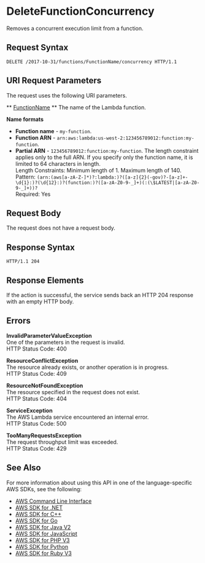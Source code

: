 # DeleteFunctionConcurrency<a name="API_DeleteFunctionConcurrency"></a>

Removes a concurrent execution limit from a function\.

## Request Syntax<a name="API_DeleteFunctionConcurrency_RequestSyntax"></a>

```
DELETE /2017-10-31/functions/FunctionName/concurrency HTTP/1.1
```

## URI Request Parameters<a name="API_DeleteFunctionConcurrency_RequestParameters"></a>

The request uses the following URI parameters\.

 ** [FunctionName](#API_DeleteFunctionConcurrency_RequestSyntax) **   <a name="SSS-DeleteFunctionConcurrency-request-FunctionName"></a>
The name of the Lambda function\.  

**Name formats**
+  **Function name** \- `my-function`\.
+  **Function ARN** \- `arn:aws:lambda:us-west-2:123456789012:function:my-function`\.
+  **Partial ARN** \- `123456789012:function:my-function`\.
The length constraint applies only to the full ARN\. If you specify only the function name, it is limited to 64 characters in length\.  
Length Constraints: Minimum length of 1\. Maximum length of 140\.  
Pattern: `(arn:(aws[a-zA-Z-]*)?:lambda:)?([a-z]{2}(-gov)?-[a-z]+-\d{1}:)?(\d{12}:)?(function:)?([a-zA-Z0-9-_]+)(:(\$LATEST|[a-zA-Z0-9-_]+))?`   
Required: Yes

## Request Body<a name="API_DeleteFunctionConcurrency_RequestBody"></a>

The request does not have a request body\.

## Response Syntax<a name="API_DeleteFunctionConcurrency_ResponseSyntax"></a>

```
HTTP/1.1 204
```

## Response Elements<a name="API_DeleteFunctionConcurrency_ResponseElements"></a>

If the action is successful, the service sends back an HTTP 204 response with an empty HTTP body\.

## Errors<a name="API_DeleteFunctionConcurrency_Errors"></a>

 **InvalidParameterValueException**   
One of the parameters in the request is invalid\.  
HTTP Status Code: 400

 **ResourceConflictException**   
The resource already exists, or another operation is in progress\.  
HTTP Status Code: 409

 **ResourceNotFoundException**   
The resource specified in the request does not exist\.  
HTTP Status Code: 404

 **ServiceException**   
The AWS Lambda service encountered an internal error\.  
HTTP Status Code: 500

 **TooManyRequestsException**   
The request throughput limit was exceeded\.  
HTTP Status Code: 429

## See Also<a name="API_DeleteFunctionConcurrency_SeeAlso"></a>

For more information about using this API in one of the language\-specific AWS SDKs, see the following:
+  [AWS Command Line Interface](https://docs.aws.amazon.com/goto/aws-cli/lambda-2015-03-31/DeleteFunctionConcurrency) 
+  [AWS SDK for \.NET](https://docs.aws.amazon.com/goto/DotNetSDKV3/lambda-2015-03-31/DeleteFunctionConcurrency) 
+  [AWS SDK for C\+\+](https://docs.aws.amazon.com/goto/SdkForCpp/lambda-2015-03-31/DeleteFunctionConcurrency) 
+  [AWS SDK for Go](https://docs.aws.amazon.com/goto/SdkForGoV1/lambda-2015-03-31/DeleteFunctionConcurrency) 
+  [AWS SDK for Java V2](https://docs.aws.amazon.com/goto/SdkForJavaV2/lambda-2015-03-31/DeleteFunctionConcurrency) 
+  [AWS SDK for JavaScript](https://docs.aws.amazon.com/goto/AWSJavaScriptSDK/lambda-2015-03-31/DeleteFunctionConcurrency) 
+  [AWS SDK for PHP V3](https://docs.aws.amazon.com/goto/SdkForPHPV3/lambda-2015-03-31/DeleteFunctionConcurrency) 
+  [AWS SDK for Python](https://docs.aws.amazon.com/goto/boto3/lambda-2015-03-31/DeleteFunctionConcurrency) 
+  [AWS SDK for Ruby V3](https://docs.aws.amazon.com/goto/SdkForRubyV3/lambda-2015-03-31/DeleteFunctionConcurrency) 